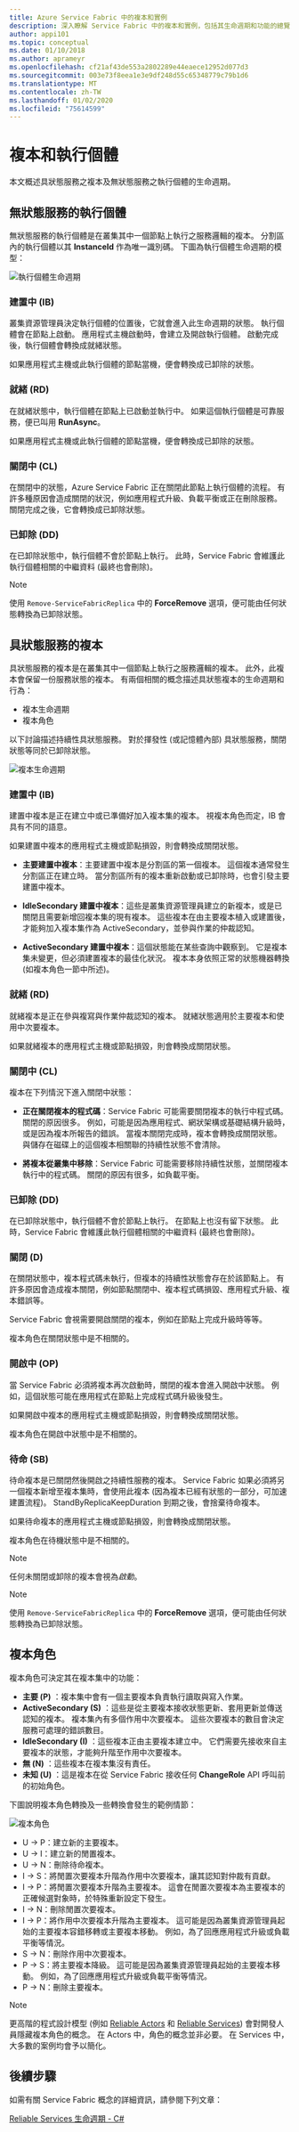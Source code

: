 ```yaml
---
title: Azure Service Fabric 中的複本和實例
description: 深入瞭解 Service Fabric 中的複本和實例，包括其生命週期和功能的總覽。
author: appi101
ms.topic: conceptual
ms.date: 01/10/2018
ms.author: aprameyr
ms.openlocfilehash: cf21af43de553a2802289e44eaece12952d077d3
ms.sourcegitcommit: 003e73f8eea1e3e9df248d55c65348779c79b1d6
ms.translationtype: MT
ms.contentlocale: zh-TW
ms.lasthandoff: 01/02/2020
ms.locfileid: "75614599"
---
```

# <a name="replicas-and-instances"></a>複本和執行個體 
本文概述具狀態服務之複本及無狀態服務之執行個體的生命週期。

## <a name="instances-of-stateless-services"></a>無狀態服務的執行個體
無狀態服務的執行個體是在叢集其中一個節點上執行之服務邏輯的複本。 分割區內的執行個體以其 **InstanceId** 作為唯一識別碼。 下圖為執行個體生命週期的模型：

![執行個體生命週期](./media/service-fabric-concepts-replica-lifecycle/instance.png)

### <a name="inbuild-ib"></a>建置中 (IB)
叢集資源管理員決定執行個體的位置後，它就會進入此生命週期的狀態。 執行個體會在節點上啟動。 應用程式主機啟動時，會建立及開啟執行個體。 啟動完成後，執行個體會轉換成就緒狀態。 

如果應用程式主機或此執行個體的節點當機，便會轉換成已卸除的狀態。

### <a name="ready-rd"></a>就緒 (RD)
在就緒狀態中，執行個體在節點上已啟動並執行中。 如果這個執行個體是可靠服務，便已叫用 **RunAsync**。 

如果應用程式主機或此執行個體的節點當機，便會轉換成已卸除的狀態。

### <a name="closing-cl"></a>關閉中 (CL)
在關閉中的狀態，Azure Service Fabric 正在關閉此節點上執行個體的流程。 有許多種原因會造成關閉的狀況，例如應用程式升級、負載平衡或正在刪除服務。 關閉完成之後，它會轉換成已卸除狀態。

### <a name="dropped-dd"></a>已卸除 (DD)
在已卸除狀態中，執行個體不會於節點上執行。 此時，Service Fabric 會維護此執行個體相關的中繼資料 (最終也會刪除)。

> [!NOTE]
> 使用 `Remove-ServiceFabricReplica` 中的 **ForceRemove** 選項，便可能由任何狀態轉換為已卸除狀態。
>

## <a name="replicas-of-stateful-services"></a>具狀態服務的複本
具狀態服務的複本是在叢集其中一個節點上執行之服務邏輯的複本。 此外，此複本會保留一份服務狀態的複本。 有兩個相關的概念描述具狀態複本的生命週期和行為：
- 複本生命週期
- 複本角色

以下討論描述持續性具狀態服務。 對於揮發性 (或記憶體內部) 具狀態服務，關閉狀態等同於已卸除狀態。

![複本生命週期](./media/service-fabric-concepts-replica-lifecycle/replica.png)

### <a name="inbuild-ib"></a>建置中 (IB)
建置中複本是正在建立中或已準備好加入複本集的複本。 視複本角色而定，IB 會具有不同的語意。 

如果建置中複本的應用程式主機或節點損毀，則會轉換成關閉狀態。

   - **主要建置中複本**：主要建置中複本是分割區的第一個複本。 這個複本通常發生分割區正在建立時。 當分割區所有的複本重新啟動或已卸除時，也會引發主要建置中複本。

   - **IdleSecondary 建置中複本**：這些是叢集資源管理員建立的新複本，或是已關閉且需要新增回複本集的現有複本。 這些複本在由主要複本植入或建置後，才能夠加入複本集作為 ActiveSecondary，並參與作業的仲裁認知。

   - **ActiveSecondary 建置中複本**：這個狀態能在某些查詢中觀察到。 它是複本集未變更，但必須建置複本的最佳化狀況。 複本本身依照正常的狀態機器轉換 (如複本角色一節中所述)。

### <a name="ready-rd"></a>就緒 (RD)
就緒複本是正在參與複寫與作業仲裁認知的複本。 就緒狀態適用於主要複本和使用中次要複本。

如果就緒複本的應用程式主機或節點損毀，則會轉換成關閉狀態。

### <a name="closing-cl"></a>關閉中 (CL)
複本在下列情況下進入關閉中狀態：

- **正在關閉複本的程式碼**：Service Fabric 可能需要關閉複本的執行中程式碼。 關閉的原因很多。 例如，可能是因為應用程式、網狀架構或基礎結構升級時，或是因為複本所報告的錯誤。 當複本關閉完成時，複本會轉換成關閉狀態。 與儲存在磁碟上的這個複本相關聯的持續性狀態不會清除。

- **將複本從叢集中移除**：Service Fabric 可能需要移除持續性狀態，並關閉複本執行中的程式碼。 關閉的原因有很多，如負載平衡。

### <a name="dropped-dd"></a>已卸除 (DD)
在已卸除狀態中，執行個體不會於節點上執行。 在節點上也沒有留下狀態。 此時，Service Fabric 會維護此執行個體相關的中繼資料 (最終也會刪除)。

### <a name="down-d"></a>關閉 (D)
在關閉狀態中，複本程式碼未執行，但複本的持續性狀態會存在於該節點上。 有許多原因會造成複本關閉，例如節點關閉中、複本程式碼損毀、應用程式升級、複本錯誤等。

Service Fabric 會視需要開啟關閉的複本，例如在節點上完成升級時等等。

複本角色在關閉狀態中是不相關的。

### <a name="opening-op"></a>開啟中 (OP)
當 Service Fabric 必須將複本再次啟動時，關閉的複本會進入開啟中狀態。 例如，這個狀態可能在應用程式在節點上完成程式碼升級後發生。 

如果開啟中複本的應用程式主機或節點損毀，則會轉換成關閉狀態。

複本角色在開啟中狀態中是不相關的。

### <a name="standby-sb"></a>待命 (SB)
待命複本是已關閉然後開啟之持續性服務的複本。 Service Fabric 如果必須將另一個複本新增至複本集時，會使用此複本 (因為複本已經有狀態的一部分，可加速建置流程)。 StandByReplicaKeepDuration 到期之後，會捨棄待命複本。

如果待命複本的應用程式主機或節點損毀，則會轉換成關閉狀態。

複本角色在待機狀態中是不相關的。

> [!NOTE]
> 任何未關閉或卸除的複本會視為*啟動*。
>

> [!NOTE]
> 使用 `Remove-ServiceFabricReplica` 中的 **ForceRemove** 選項，便可能由任何狀態轉換為已卸除狀態。
>

## <a name="replica-role"></a>複本角色 
複本角色可決定其在複本集中的功能：

- **主要 (P)** ：複本集中會有一個主要複本負責執行讀取與寫入作業。 
- **ActiveSecondary (S)** ：這些是從主要複本接收狀態更新、套用更新並傳送認知的複本。 複本集內有多個作用中次要複本。 這些次要複本的數目會決定服務可處理的錯誤數目。
- **IdleSecondary (I)** ：這些複本正由主要複本建立中。 它們需要先接收來自主要複本的狀態，才能夠升階至作用中次要複本。 
- **無 (N)** ：這些複本在複本集沒有責任。
- **未知 (U)** ：這是複本在從 Service Fabric 接收任何 **ChangeRole** API 呼叫前的初始角色。

下圖說明複本角色轉換及一些轉換會發生的範例情節：

![複本角色](./media/service-fabric-concepts-replica-lifecycle/role.png)

- U -> P：建立新的主要複本。
- U -> I：建立新的閒置複本。
- U -> N：刪除待命複本。
- I -> S：將閒置次要複本升階為作用中次要複本，讓其認知對仲裁有貢獻。
- I -> P：將閒置次要複本升階為主要複本。 這會在閒置次要複本為主要複本的正確候選對象時，於特殊重新設定下發生。
- I -> N：刪除閒置次要複本。
- I -> P：將作用中次要複本升階為主要複本。 這可能是因為叢集資源管理員起始的主要複本容錯移轉或主要複本移動。 例如，為了回應應用程式升級或負載平衡等情況。
- S -> N：刪除作用中次要複本。
- P -> S：將主要複本降級。 這可能是因為叢集資源管理員起始的主要複本移動。 例如，為了回應應用程式升級或負載平衡等情況。
- P -> N：刪除主要複本。

> [!NOTE]
> 更高階的程式設計模型 (例如 [Reliable Actors](service-fabric-reliable-actors-introduction.md) 和 [Reliable Services](service-fabric-reliable-services-introduction.md)) 會對開發人員隱藏複本角色的概念。 在 Actors 中，角色的概念並非必要。 在 Services 中，大多數的案例均會予以簡化。
>

## <a name="next-steps"></a>後續步驟
如需有關 Service Fabric 概念的詳細資訊，請參閱下列文章：

[Reliable Services 生命週期 - C#](service-fabric-reliable-services-lifecycle.md)

